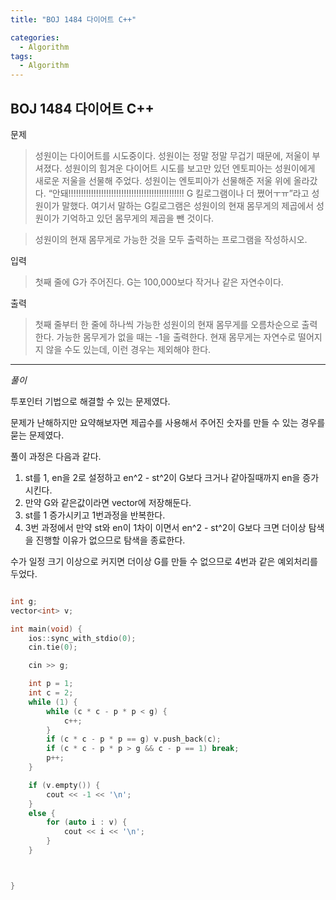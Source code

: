 ```yaml
---
title: "BOJ 1484 다이어트 C++"

categories:
  - Algorithm
tags:
  - Algorithm
---
```


## BOJ 1484 다이어트 C++

문제

> 성원이는 다이어트를 시도중이다. 성원이는 정말 정말 무겁기 때문에, 저울이 부셔졌다. 성원이의 힘겨운 다이어트 시도를 보고만 있던 엔토피아는 성원이에게 새로운 저울을 선물해 주었다. 성원이는 엔토피아가 선물해준 저울 위에 올라갔다. “안돼!!!!!!!!!!!!!!!!!!!!!!!!!!!!!!!!!!!!!!!!!!!!!! G 킬로그램이나 더 쪘어ㅜㅠ”라고 성원이가 말했다. 여기서 말하는 G킬로그램은 성원이의 현재 몸무게의 제곱에서 성원이가 기억하고 있던 몸무게의 제곱을 뺀 것이다.

> 성원이의 현재 몸무게로 가능한 것을 모두 출력하는 프로그램을 작성하시오.

입력

> 첫째 줄에 G가 주어진다. G는 100,000보다 작거나 같은 자연수이다.

출력

> 첫째 줄부터 한 줄에 하나씩 가능한 성원이의 현재 몸무게를 오름차순으로 출력한다. 가능한 몸무게가 없을 때는 -1을 출력한다. 현재 몸무게는 자연수로 떨어지지 않을 수도 있는데, 이런 경우는 제외해야 한다.

---

_풀이_

투포인터 기법으로 해결할 수 있는 문제였다.

문제가 난해하지만 요약해보자면 제곱수를 사용해서 주어진 숫자를 만들 수 있는 경우를 묻는 문제였다.

풀이 과정은 다음과 같다.

1. st를 1, en을 2로 설정하고 en^2 - st^2이 G보다 크거나 같아질때까지 en을 증가시킨다.
2. 만약 G와 같은값이라면 vector에 저장해둔다.
3. st를 1 증가시키고 1번과정을 반복한다.
4. 3번 과정에서 만약 st와 en이 1차이 이면서 en^2 - st^2이 G보다 크면 더이상 탐색을 진행할 이유가 없으므로 탐색을 종료한다.

수가 일정 크기 이상으로 커지면 더이상 G를 만들 수 없으므로 4번과 같은 예외처리를 두었다.

```c++

int g;
vector<int> v;

int main(void) {
    ios::sync_with_stdio(0);
    cin.tie(0);

    cin >> g;

    int p = 1;
    int c = 2;
    while (1) {
        while (c * c - p * p < g) {
            c++;
        }
        if (c * c - p * p == g) v.push_back(c);
        if (c * c - p * p > g && c - p == 1) break;
        p++;
    }

    if (v.empty()) {
        cout << -1 << '\n';
    }
    else {
        for (auto i : v) {
            cout << i << '\n';
        }
    }



}

```
